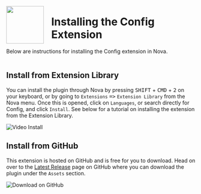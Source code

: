 <img style="float:left;width:100px;height:auto;padding:0 20px 0 0;"
src="https://bit.ly/3er6C4J">

# Installing the Config Extension

Below are instructions for installing the Config extension in Nova.

<div style="clear:both;"></div>

## Install from Extension Library

You can install the plugin through Nova by pressing <kbd>SHIFT</kbd> + <kbd>CMD</kbd> + <kbd>2</kbd> on your keyboard, or by going to `Extensions` <kbd>=></kbd> `Extension Library` from the Nova menu. Once this is opened, click on `Languages`, or search directly for Config, and click `Install`. See below for a tutorial on installing the extension from the Extension Library.

![Video Install][install-nova]

## Install from GitHub

This extension is hosted on GitHub and is free for you to download. Head on over to the [Latest Release][latest] page on GitHub where you can download the plugin under the `Assets` section.

![Download on GitHub][install-github]

[latest]: https://github.com/justinhartman/nova-conf/releases/latest
[install-nova]: https://raw.githubusercontent.com/justinhartman/nova-conf/master/.github/nova-install.gif
[install-github]: https://raw.githubusercontent.com/justinhartman/nova-conf/master/.github/github-install.jpeg

